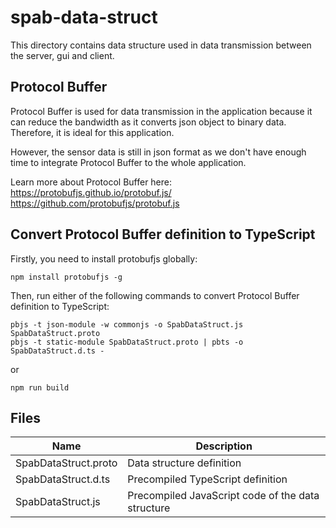 # spab-data-struct
This directory contains data structure used in data transmission between the server, gui and client. 

## Protocol Buffer
Protocol Buffer is used for data transmission in the application because 
it can reduce the bandwidth as it converts json object to binary data. Therefore, it is ideal for this application.  

However, the sensor data is still in json format as we don't have enough time to integrate Protocol Buffer to the whole application.
  
Learn more about Protocol Buffer here:  
https://protobufjs.github.io/protobuf.js/  
https://github.com/protobufjs/protobuf.js  

## Convert Protocol Buffer definition to TypeScript
Firstly, you need to install protobufjs globally:
```
npm install protobufjs -g
```

Then, run either of the following commands to convert Protocol Buffer definition to TypeScript:
```
pbjs -t json-module -w commonjs -o SpabDataStruct.js SpabDataStruct.proto
pbjs -t static-module SpabDataStruct.proto | pbts -o SpabDataStruct.d.ts -
```
or
```
npm run build
```

## Files
| Name | Description |
| - | - |
| SpabDataStruct.proto  | Data structure definition |
| SpabDataStruct.d.ts   | Precompiled TypeScript definition |
| SpabDataStruct.js     | Precompiled JavaScript code of the data structure |
